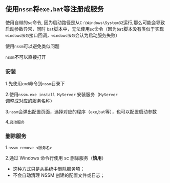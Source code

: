 ## 使用`nssm`将`exe,bat`等注册成服务

使用自带的`sc`命令, 因为启动路径是从`C:\Windows\System32`运行,那么可能会导致启动参数异常，同时 `bat`脚本中，无法使用`sc`命令（因为`bat`脚本没有类似于实现`windows服务`接口回调，`windows服务`会认为启动服务失败）

使用`nssm`可以避免类似问题

`nssm`不可以直接打开

### 安装

1.先使用`cmd`命令到`nssm`目录下

2.使用`nssm.exe install MyServer` 安装服务（`MyServer`调整成对应的服务名称）

3.`nssm`会弹出配置页面，选择对应的程序（`exe`,`bat`等），也可以配置启动参数

4.`启动服务`



### 删除服务

1.`nssm remove <服务名>`

2.通过 Windows 命令行使用 sc 删除服务（**慎用**）

- 这种方式只是从系统中删除服务项；
- 不会自动清理 NSSM 创建的配置文件或日志；



